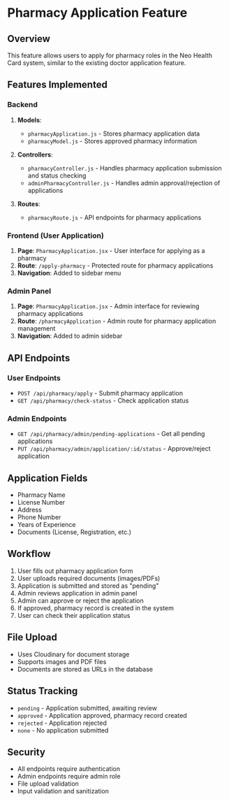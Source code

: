 # Pharmacy Application Feature

## Overview
This feature allows users to apply for pharmacy roles in the Neo Health Card system, similar to the existing doctor application feature.

## Features Implemented

### Backend
1. **Models**:
   - `pharmacyApplication.js` - Stores pharmacy application data
   - `pharmacyModel.js` - Stores approved pharmacy information

2. **Controllers**:
   - `pharmacyController.js` - Handles pharmacy application submission and status checking
   - `adminPharmacyController.js` - Handles admin approval/rejection of applications

3. **Routes**:
   - `pharmacyRoute.js` - API endpoints for pharmacy applications

### Frontend (User Application)
1. **Page**: `PharmacyApplication.jsx` - User interface for applying as a pharmacy
2. **Route**: `/apply-pharmacy` - Protected route for pharmacy applications
3. **Navigation**: Added to sidebar menu

### Admin Panel
1. **Page**: `PharmacyApplication.jsx` - Admin interface for reviewing pharmacy applications
2. **Route**: `/pharmacyApplication` - Admin route for pharmacy application management
3. **Navigation**: Added to admin sidebar

## API Endpoints

### User Endpoints
- `POST /api/pharmacy/apply` - Submit pharmacy application
- `GET /api/pharmacy/check-status` - Check application status

### Admin Endpoints
- `GET /api/pharmacy/admin/pending-applications` - Get all pending applications
- `PUT /api/pharmacy/admin/application/:id/status` - Approve/reject application

## Application Fields
- Pharmacy Name
- License Number
- Address
- Phone Number
- Years of Experience
- Documents (License, Registration, etc.)

## Workflow
1. User fills out pharmacy application form
2. User uploads required documents (images/PDFs)
3. Application is submitted and stored as "pending"
4. Admin reviews application in admin panel
5. Admin can approve or reject the application
6. If approved, pharmacy record is created in the system
7. User can check their application status

## File Upload
- Uses Cloudinary for document storage
- Supports images and PDF files
- Documents are stored as URLs in the database

## Status Tracking
- `pending` - Application submitted, awaiting review
- `approved` - Application approved, pharmacy record created
- `rejected` - Application rejected
- `none` - No application submitted

## Security
- All endpoints require authentication
- Admin endpoints require admin role
- File upload validation
- Input validation and sanitization 